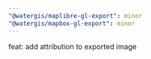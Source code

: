 ```yaml
---
"@watergis/maplibre-gl-export": minor
"@watergis/mapbox-gl-export": minor
---
```


feat: add attribution to exported image
